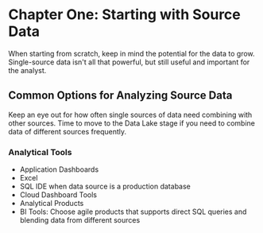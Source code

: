 # Chapter One: Starting with Source Data

When starting from scratch, keep in mind the potential for the data to grow.  
Single-source data isn't all that powerful, but still useful and important for the analyst. 

## Common Options for Analyzing Source Data
Keep an eye out for how often single sources of data need combining with other sources. Time to move to the Data Lake stage if you need to combine data of different sources frequently.

### Analytical Tools
- Application Dashboards
- Excel
- SQL IDE when data source is a production database
- Cloud Dashboard Tools
- Analytical Products
- BI Tools: Choose agile products that supports direct SQL queries and blending data from different sources

